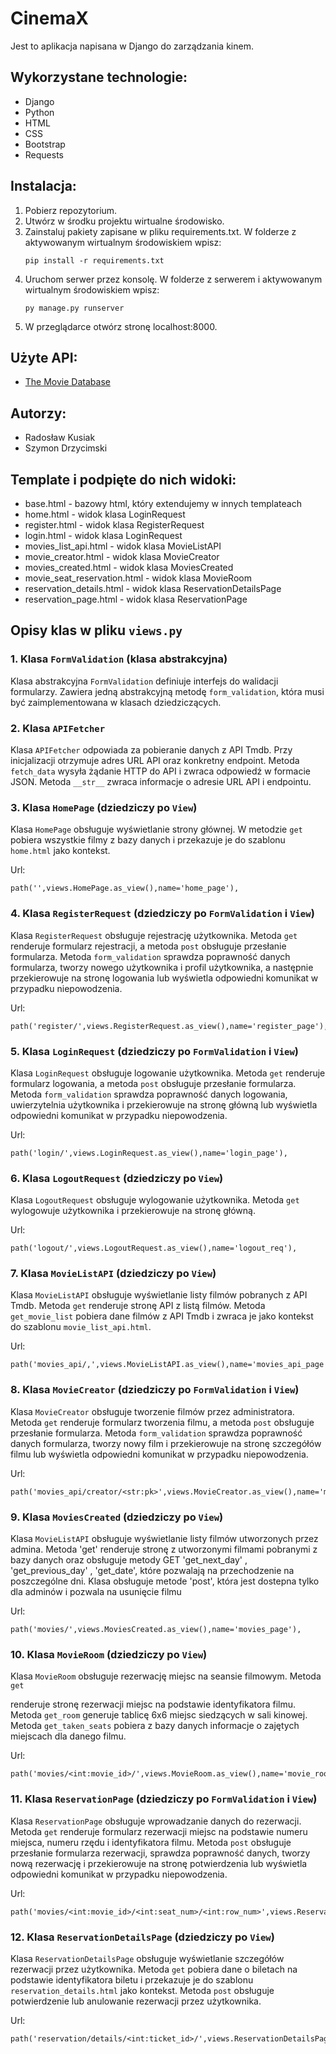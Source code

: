 # CinemaX

Jest to aplikacja napisana w Django do zarządzania kinem.

## Wykorzystane technologie:
- Django
- Python
- HTML
- CSS
- Bootstrap
- Requests

## Instalacja:
1. Pobierz repozytorium.
2. Utwórz w środku projektu wirtualne środowisko.
3. Zainstaluj pakiety zapisane w pliku requirements.txt. W folderze z aktywowanym wirtualnym środowiskiem wpisz:
   ```
   pip install -r requirements.txt
   ```
4. Uruchom serwer przez konsolę. W folderze z serwerem i aktywowanym wirtualnym środowiskiem wpisz:
   ```
   py manage.py runserver
   ```
5. W przeglądarce otwórz stronę localhost:8000.

## Użyte API: 
- [The Movie Database](https://www.themoviedb.org/)

## Autorzy:
- Radosław Kusiak
- Szymon Drzycimski

## Template i podpięte do nich widoki:
- base.html - bazowy html, który extendujemy w innych templateach
- home.html - widok klasa LoginRequest
- register.html - widok klasa RegisterRequest
- login.html - widok klasa LoginRequest
- movies_list_api.html - widok klasa MovieListAPI
- movie_creator.html - widok klasa MovieCreator
- movies_created.html - widok klasa MoviesCreated
- movie_seat_reservation.html - widok klasa MovieRoom
- reservation_details.html - widok klasa ReservationDetailsPage
- reservation_page.html - widok klasa ReservationPage

## Opisy klas w pliku `views.py`

### 1. Klasa `FormValidation` (klasa abstrakcyjna)

Klasa abstrakcyjna `FormValidation` definiuje interfejs do walidacji formularzy. Zawiera jedną abstrakcyjną metodę `form_validation`, która musi być zaimplementowana w klasach dziedziczących.

### 2. Klasa `APIFetcher`

Klasa `APIFetcher` odpowiada za pobieranie danych z API Tmdb. Przy inicjalizacji otrzymuje adres URL API oraz konkretny endpoint. Metoda `fetch_data` wysyła żądanie HTTP do API i zwraca odpowiedź w formacie JSON. Metoda `__str__` zwraca informacje o adresie URL API i endpointu.

### 3. Klasa `HomePage` (dziedziczy po `View`)

Klasa `HomePage` obsługuje wyświetlanie strony głównej. W metodzie `get` pobiera wszystkie filmy z bazy danych i przekazuje je do szablonu `home.html` jako kontekst.

Url:
```
path('',views.HomePage.as_view(),name='home_page'),
```
### 4. Klasa `RegisterRequest` (dziedziczy po `FormValidation` i `View`)

Klasa `RegisterRequest` obsługuje rejestrację użytkownika. Metoda `get` renderuje formularz rejestracji, a metoda `post` obsługuje przesłanie formularza. Metoda `form_validation` sprawdza poprawność danych formularza, tworzy nowego użytkownika i profil użytkownika, a następnie przekierowuje na stronę logowania lub wyświetla odpowiedni komunikat w przypadku niepowodzenia.

Url:
```
path('register/',views.RegisterRequest.as_view(),name='register_page'),
```
### 5. Klasa `LoginRequest` (dziedziczy po `FormValidation` i `View`)

Klasa `LoginRequest` obsługuje logowanie użytkownika. Metoda `get` renderuje formularz logowania, a metoda `post` obsługuje przesłanie formularza. Metoda `form_validation` sprawdza poprawność danych logowania, uwierzytelnia użytkownika i przekierowuje na stronę główną lub wyświetla odpowiedni komunikat w przypadku niepowodzenia.

Url:
```
path('login/',views.LoginRequest.as_view(),name='login_page'),
```
### 6. Klasa `LogoutRequest` (dziedziczy po `View`)

Klasa `LogoutRequest` obsługuje wylogowanie użytkownika. Metoda `get` wylogowuje użytkownika i przekierowuje na stronę główną.

Url:
```
path('logout/',views.LogoutRequest.as_view(),name='logout_req'),
```
### 7. Klasa `MovieListAPI` (dziedziczy po `View`)

Klasa `MovieListAPI` obsługuje wyświetlanie listy filmów pobranych z API Tmdb. Metoda `get` renderuje stronę API z listą filmów. Metoda `get_movie_list` pobiera dane filmów z API Tmdb i zwraca je jako kontekst do szablonu `movie_list_api.html`.

Url:
```
path('movies_api/,',views.MovieListAPI.as_view(),name='movies_api_page'),
```
### 8. Klasa `MovieCreator` (dziedziczy po `FormValidation` i `View`)

Klasa `MovieCreator` obsługuje tworzenie filmów przez administratora. Metoda `get` renderuje formularz tworzenia filmu, a metoda `post` obsługuje przesłanie formularza. Metoda `form_validation` sprawdza poprawność danych formularza, tworzy nowy film i przekierowuje na stronę szczegółów filmu lub wyświetla odpowiedni komunikat w przypadku niepowodzenia.

Url:
```
path('movies_api/creator/<str:pk>',views.MovieCreator.as_view(),name='movie_creator_page'),
```
### 9. Klasa `MoviesCreated` (dziedziczy po `View`)

Klasa `MovieListAPI` obsługuje wyświetlanie listy filmów utworzonych przez admina. Metoda 'get' renderuje stronę z utworzonymi filmami pobranymi z bazy danych oraz obsługuje metody GET 'get_next_day' , 'get_previous_day' , 'get_date', które pozwalają na przechodzenie na poszczególne dni. Klasa obsługuje metode 'post', która jest dostepna tylko dla adminów i pozwala na usunięcie filmu

Url:
```
path('movies/',views.MoviesCreated.as_view(),name='movies_page'),
```
### 10. Klasa `MovieRoom` (dziedziczy po `View`)

Klasa `MovieRoom` obsługuje rezerwację miejsc na seansie filmowym. Metoda `get`

 renderuje stronę rezerwacji miejsc na podstawie identyfikatora filmu. Metoda `get_room` generuje tablicę 6x6 miejsc siedzących w sali kinowej. Metoda `get_taken_seats` pobiera z bazy danych informacje o zajętych miejscach dla danego filmu.

Url:
```
path('movies/<int:movie_id>/',views.MovieRoom.as_view(),name='movie_room_page'),
```
### 11. Klasa `ReservationPage` (dziedziczy po `FormValidation` i `View`)

Klasa `ReservationPage` obsługuje wprowadzanie danych do rezerwacji. Metoda `get` renderuje formularz rezerwacji miejsc na podstawie numeru miejsca, numeru rzędu i identyfikatora filmu. Metoda `post` obsługuje przesłanie formularza rezerwacji, sprawdza poprawność danych, tworzy nową rezerwację i przekierowuje na stronę potwierdzenia lub wyświetla odpowiedni komunikat w przypadku niepowodzenia.

Url:
```
path('movies/<int:movie_id>/<int:seat_num>/<int:row_num>',views.ReservationPage.as_view(),name='reservation_page'),
```
### 12. Klasa `ReservationDetailsPage` (dziedziczy po `View`)

Klasa `ReservationDetailsPage` obsługuje wyświetlanie szczegółów rezerwacji przez użytkownika. Metoda `get` pobiera dane o biletach na podstawie identyfikatora biletu i przekazuje je do szablonu `reservation_details.html` jako kontekst. Metoda `post` obsługuje potwierdzenie lub anulowanie rezerwacji przez użytkownika.

Url:
```
path('reservation/details/<int:ticket_id>/',views.ReservationDetailsPage.as_view(),name='reservation_details_page'),
```
